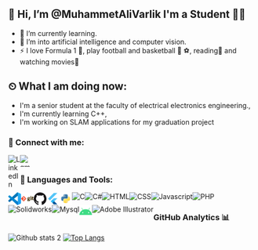 ## 👋 Hi, I’m @MuhammetAliVarlik I'm a Student 👨‍🎓
- 🌱 I’m currently learning.
- 🤖 I’m into artificial intelligence and computer vision.
- ⚡ I love Formula 1 🏁, play football and basketball 🏀 ⚽, reading📕 and watching movies🎥


## ⏲ What I am doing now:
- I'm a senior student at the faculty of electrical electronics engineering.,
- I'm currently learning C++,
- I'm working on SLAM applications for my graduation project



### 📩 Connect with me:

[<img align="left" alt="LinkedIn" width="24px" src="https://upload.wikimedia.org/wikipedia/commons/8/81/LinkedIn_icon.svg" />][linkedin]
[<img align="left" alt="gmail" background="white" height="24" width="24" src="https://upload.wikimedia.org/wikipedia/commons/7/7e/Gmail_icon_%282020%29.svg" />][gmail]

<br />


### 🔧 Languages and Tools:

[<img align="left" alt="Visual Studio Code" width="26px" src="https://raw.githubusercontent.com/github/explore/80688e429a7d4ef2fca1e82350fe8e3517d3494d/topics/visual-studio-code/visual-studio-code.png" />][vsCode]
[<img align="left" alt="Git" height="26px" src="https://raw.githubusercontent.com/github/explore/80688e429a7d4ef2fca1e82350fe8e3517d3494d/topics/git/git.png" />][git]
[<img align="left" alt="GitHub" height="26px" src="https://raw.githubusercontent.com/github/explore/78df643247d429f6cc873026c0622819ad797942/topics/github/github.png" />][github]
[<img align="left" alt="Flutter" height="26px" src="https://raw.githubusercontent.com/github/explore/cebd63002168a05a6a642f309227eefeccd92950/topics/flutter/flutter.png" />][flutter]
[<img align="left" alt="Python" height="26px" src="https://raw.githubusercontent.com/github/explore/cebd63002168a05a6a642f309227eefeccd92950/topics/python/python.png" />][python]
[<img align="left" alt="C" height="26px" src="https://upload.wikimedia.org/wikipedia/commons/archive/3/35/20190417225046%21The_C_Programming_Language_logo.svg" />][c]
[<img align="left" alt="C#" height="26px" src="https://upload.wikimedia.org/wikipedia/commons/0/0d/C_Sharp_wordmark.svg" />][c#]
[<img align="left" alt="HTML" height="26px" src="https://upload.wikimedia.org/wikipedia/commons/6/61/HTML5_logo_and_wordmark.svg" />][html]
[<img align="left" alt="CSS" height="26px" src="https://upload.wikimedia.org/wikipedia/commons/d/d5/CSS3_logo_and_wordmark.svg" />][css]
[<img align="left" alt="Javascript" height="26px" src="https://upload.wikimedia.org/wikipedia/commons/9/99/Unofficial_JavaScript_logo_2.svg" />][javascript]
[<img align="left" alt="PHP" height="26px" src="https://upload.wikimedia.org/wikipedia/commons/2/27/PHP-logo.svg" />][php]
[<img align="left" alt="Solidworks" height="26px" src="https://upload.wikimedia.org/wikipedia/sr/d/d2/SolidWorks_Logo.svg" />][solidworks]
[<img align="left" alt="Mysql" height="26px" src="https://upload.wikimedia.org/wikipedia/commons/b/b2/Database-mysql.svg" />][mysql]
[<img align="left" alt="Android" height="26px" src="https://raw.githubusercontent.com/github/explore/80688e429a7d4ef2fca1e82350fe8e3517d3494d/topics/android/android.png" />][android]
[<img align="left" alt="Adobe Illustrator" height="26px" src="https://upload.wikimedia.org/wikipedia/commons/f/fb/Adobe_Illustrator_CC_icon.svg" />][illustrator]
<br/>




### GitHub Analytics 📊
![Github stats 2](https://github-readme-stats.vercel.app/api?username=MuhammetAliVarlik&show_icons=true&theme=radical)
[![Top Langs](https://github-readme-stats.vercel.app/api/top-langs/?username=MuhammetAliVarlik&theme=radical)](https://github.com/anuraghazra/github-readme-stats)

  

<br />
<br />

[instagram]: https://www.instagram.com/muhammetalivarlik/
[linkedin]: https://tr.linkedin.com/in/muhammet-ali-varl%C4%B1k-4a053519a
[gmail]: mailto:iletisim.muhammetalivarlik@gmail.com
[flutter]: https://flutter.dev/
[vsCode]: https://code.visualstudio.com/
[git]: https://git-scm.com/
[c]: https://www.iso.org/standard/74528.html
[c#]: https://docs.microsoft.com/en-us/dotnet/csharp/
[html]: https://html.com/
[css]: https://www.w3.org/Style/CSS/Overview.en.html
[javascript]: https://www.javascript.com/
[php]: https://www.php.net/
[solidworks]: https://www.solidworks.com/tr
[android]: https://www.android.com/
[github]: https://github.com/MuhammetAliVarlik
[python]: https://www.python.org/
[mysql]: https://www.mysql.com/
[illustrator]: https://www.adobe.com/tr/products/illustrator.html
